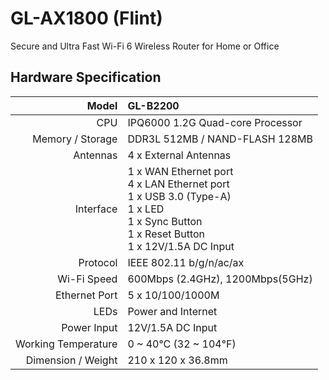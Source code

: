 # GL-AX1800 (Flint)

Secure and Ultra Fast Wi-Fi 6 Wireless Router for Home or Office

## Hardware Specification

|                         Model | GL-B2200                                              |
| ----------------------------: | :---------------------------------------------------- |
|                           CPU | IPQ6000 1.2G Quad-core Processor                      |
|              Memory / Storage | DDR3L 512MB / NAND-FLASH 128MB                        |
|                      Antennas | 4 x External Antennas                                 |
|                     Interface | 1 x WAN Ethernet port<br>4 x LAN Ethernet port<br>1 x USB 3.0 (Type-A)<br>1 x LED<br>1 x Sync Button<br>1 x Reset Button<br>1 x 12V/1.5A DC Input<br>                           |
|                      Protocol | IEEE 802.11 b/g/n/ac/ax                               |
|                   Wi-Fi Speed | 600Mbps (2.4GHz), 1200Mbps(5GHz)                      |
|                 Ethernet Port | 5 x 10/100/1000M                                      |
|                          LEDs | Power and Internet                                    |
|                   Power Input | 12V/1.5A DC Input                                     |
|           Working Temperature | 0 ~ 40°C (32 ~ 104°F)                                 |
|            Dimension / Weight | 210 x 120 x 36.8mm                                    |